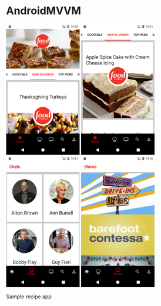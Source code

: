# AndroidMVVM

<p align="left">
  <img src="screenshots/screenshot1.png" width="200"/>
  <img src="screenshots/screenshot2.png" width="200"/>
  <img src="screenshots/screenshot3.png" width="200"/>
  <img src="screenshots/screenshot4.png" width="200"/>
</p>

Sample recipe app
